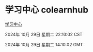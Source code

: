 # 学习中心 colearnhub
[学习中心](http://219.139.197.74:56308/colearnhub/)

2024年 10月 29日 星期二 22:10:02 CST

2024年 10月 29日 星期二 14:10:02 GMT
